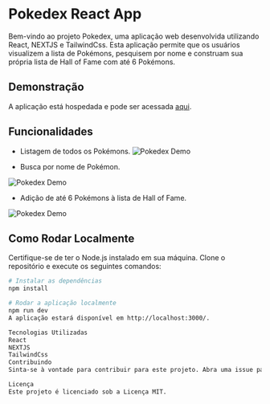 # Pokedex React App

Bem-vindo ao projeto Pokedex, uma aplicação web desenvolvida utilizando React, NEXTJS e TailwindCss. Esta aplicação permite que os usuários visualizem a lista de Pokémons, pesquisem por nome e construam sua própria lista de Hall of Fame com até 6 Pokémons.

## Demonstração

A aplicação está hospedada e pode ser acessada [aqui](http://poke.tiagosantosp.com.br/).


## Funcionalidades

- Listagem de todos os Pokémons.
![Pokedex Demo](https://db.tiagosantosp.com.br/wp-content/uploads/2023/11/home.png)


- Busca por nome de Pokémon.

![Pokedex Demo](https://db.tiagosantosp.com.br/wp-content/uploads/2023/11/busca-1.gif)


- Adição de até 6 Pokémons à lista de Hall of Fame.

![Pokedex Demo](https://db.tiagosantosp.com.br/wp-content/uploads/2023/11/hall.png)

## Como Rodar Localmente

Certifique-se de ter o Node.js instalado em sua máquina. Clone o repositório e execute os seguintes comandos:

```bash
# Instalar as dependências
npm install

# Rodar a aplicação localmente
npm run dev
A aplicação estará disponível em http://localhost:3000/.

Tecnologias Utilizadas
React
NEXTJS
TailwindCss
Contribuindo
Sinta-se à vontade para contribuir para este projeto. Abra uma issue para discutir novos recursos ou problemas encontrados.

Licença
Este projeto é licenciado sob a Licença MIT.